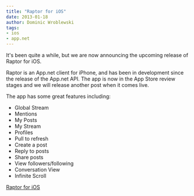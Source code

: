 ```yaml
---
title: "Raptor for iOS"
date: 2013-01-18
author: Dominic Wroblewski
tags:
- ios
- app.net
---
```


It's been quite a while, but we are now announcing the upcoming release of Raptor for iOS.

Raptor is an App.net client for iPhone, and has been in development since the release of the App.net API. The app is now in the App Store review stages and we will release another post when it comes live.

The app has some great features including:

- Global Stream
- Mentions
- My Posts
- My Stream
- Profiles
- Pull to refresh
- Create a post
- Reply to posts
- Share posts
- View followers/following
- Conversation View
- Infinite Scroll

[Raptor for iOS](http://terracoding.com/raptor)

